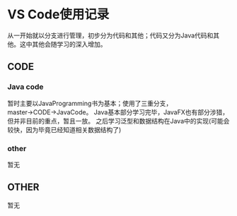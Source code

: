 # VS Code使用记录 
从一开始就以分支进行管理，初步分为代码和其他；代码又分为Java代码和其他。这中其他会随学习的深入增加。
## CODE 

### Java code  
暂时主要以JavaProgramming书为基本；使用了三重分支，master→CODE→JavaCode。
Java基本部分学习完毕，JavaFX也有部分涉猎，但并非目前的重点，暂且一放。
之后学习泛型和数据结构在Java中的实现(可能会较快，因为毕竟已经知道相关数据结构了)
### other  
暂无
## OTHER
暂无
